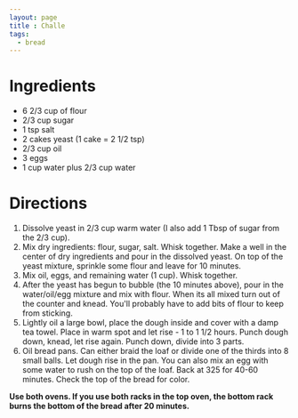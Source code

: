 ```yaml
---
layout: page
title : Challe
tags:
  - bread
---
```


# Ingredients

* 6 2/3 cup of flour
* 2/3 cup sugar
* 1 tsp salt
* 2 cakes yeast (1 cake = 2 1/2 tsp)
* 2/3 cup oil
* 3 eggs
* 1 cup water plus 2/3 cup water

# Directions

1. Dissolve yeast in 2/3 cup warm water (I also add 1 Tbsp of sugar from the 2/3 cup).
2. Mix dry ingredients: flour, sugar, salt.  Whisk together.  Make a well in the center of dry ingredients and pour in the dissolved yeast.  On top of the yeast mixture, sprinkle some flour and leave for 10 minutes.
3. Mix oil, eggs, and remaining water (1 cup). Whisk together.
4. After the yeast has begun to bubble (the 10 minutes above), pour in the water/oil/egg mixture and mix with flour.  When its all mixed turn out of the counter and knead.  You'll probably have to add bits of flour to keep from sticking.
5. Lightly oil a large bowl, place the dough inside and cover with a damp tea towel.  Place in warm spot and let rise - 1 to 1 1/2 hours.  Punch dough down, knead, let rise again.  Punch down, divide into 3 parts.
6. Oil bread pans.  Can either braid the loaf or divide one of the thirds into 8 small balls.  Let dough rise in the pan.  You can also mix an egg with some water to rush on the top of the loaf.  Back at 325 for 40-60 minutes.  Check the top of the bread for color.

**Use both ovens.  If you use both racks in the top oven, the bottom rack burns the bottom of the bread after 20 minutes.**
